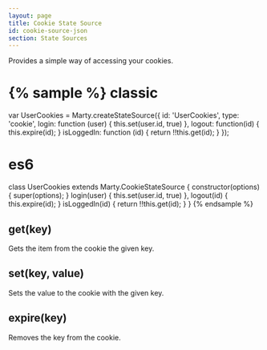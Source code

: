 ```yaml
---
layout: page
title: Cookie State Source
id: cookie-source-json
section: State Sources
---
```


Provides a simple way of accessing your cookies.

{% sample %}
classic
=======
var UserCookies = Marty.createStateSource({
  id: 'UserCookies',
  type: 'cookie',
  login: function (user) {
    this.set(user.id, true)
  },
  logout: function(id) {
    this.expire(id);
  }
  isLoggedIn: function (id) {
    return !!this.get(id);
  }
});

es6
===
class UserCookies extends Marty.CookieStateSource {
  constructor(options) {
    super(options);
  }
  login(user) {
    this.set(user.id, true)
  },
  logout(id) {
    this.expire(id);
  }
  isLoggedIn(id) {
    return !!this.get(id);
  }
}
{% endsample %}

<h2 id="get">get(key)</h2>

Gets the item from the cookie the given key.

<h2 id="set">set(key, value)</h2>

Sets the value to the cookie with the given key.

<h2 id="expire">expire(key)</h2>

Removes the key from the cookie.